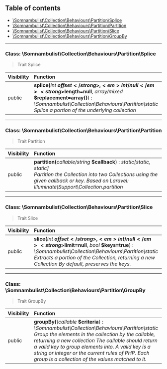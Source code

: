 ## Table of contents

- [\Somnambulist\Collection\Behaviours\Partition\Splice](#class-somnambulistcollectionbehaviourspartitionsplice)
- [\Somnambulist\Collection\Behaviours\Partition\Partition](#class-somnambulistcollectionbehaviourspartitionpartition)
- [\Somnambulist\Collection\Behaviours\Partition\Slice](#class-somnambulistcollectionbehaviourspartitionslice)
- [\Somnambulist\Collection\Behaviours\Partition\GroupBy](#class-somnambulistcollectionbehaviourspartitiongroupby)

<hr />

### Class: \Somnambulist\Collection\Behaviours\Partition\Splice

> Trait Splice

| Visibility | Function |
|:-----------|:---------|
| public | <strong>splice(</strong><em>int</em> <strong>$offset</strong>, <em>int/null</em> <strong>$length=null</strong>, <em>array/mixed</em> <strong>$replacement=array()</strong>)</strong> : <em>\Somnambulist\Collection\Behaviours\Partition\static</em><br /><em>Splice a portion of the underlying collection</em> |

<hr />

### Class: \Somnambulist\Collection\Behaviours\Partition\Partition

> Trait Partition

| Visibility | Function |
|:-----------|:---------|
| public | <strong>partition(</strong><em>callable/string</em> <strong>$callback</strong>)</strong> : <em>static[static, static]</em><br /><em>Partition the Collection into two Collections using the given callback or key. Based on Laravel: Illuminate\Support\Collection.partition</em> |

<hr />

### Class: \Somnambulist\Collection\Behaviours\Partition\Slice

> Trait Slice

| Visibility | Function |
|:-----------|:---------|
| public | <strong>slice(</strong><em>int</em> <strong>$offset</strong>, <em>int/null</em> <strong>$limit=null</strong>, <em>bool</em> <strong>$keys=true</strong>)</strong> : <em>\Somnambulist\Collection\Behaviours\Partition\static</em><br /><em>Extracts a portion of the Collection, returning a new Collection By default, preserves the keys.</em> |

<hr />

### Class: \Somnambulist\Collection\Behaviours\Partition\GroupBy

> Trait GroupBy

| Visibility | Function |
|:-----------|:---------|
| public | <strong>groupBy(</strong><em>\callable</em> <strong>$criteria</strong>)</strong> : <em>\Somnambulist\Collection\Behaviours\Partition\static</em><br /><em>Group the elements in the collection by the callable, returning a new collection The callable should return a valid key to group elements into. A valid key is a string or integer or the current rules of PHP. Each group is a collection of the values matched to it.</em> |

